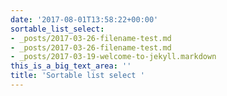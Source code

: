 ```yaml
---
date: '2017-08-01T13:58:22+00:00'
sortable_list_select:
- _posts/2017-03-26-filename-test.md
- _posts/2017-03-26-filename-test.md
- _posts/2017-03-19-welcome-to-jekyll.markdown
this_is_a_big_text_area: ''
title: 'Sortable list select '
---
```

